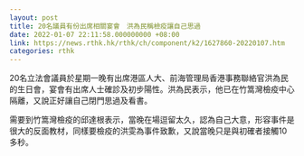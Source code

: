 ```yaml
---
layout: post
title: 20名議員有份出席相關宴會　洪為民稱檢疫讓自己思過
date: 2022-01-07 22:11:58.000000000 +08:00
link: https://news.rthk.hk/rthk/ch/component/k2/1627860-20220107.htm
categories: rthk
---
```


20名立法會議員於星期一晚有出席港區人大、前海管理局香港事務聯絡官洪為民的生日會，宴會有出席人士確診及初步陽性。洪為民表示，他已在竹篙灣檢疫中心隔離，又說正好讓自己閉門思過及看書。

需要到竹篙灣檢疫的邱達根表示，當晚在場逗留太久，認為自己大意，形容事件是很大的反面教材，同樣要檢疫的洪雯為事件致歉，又說當晚只是與初確者接觸10多秒。
